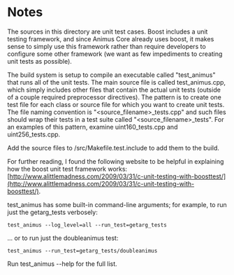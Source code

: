 # Notes
The sources in this directory are unit test cases.  Boost includes a
unit testing framework, and since Animus Core already uses boost, it makes
sense to simply use this framework rather than require developers to
configure some other framework (we want as few impediments to creating
unit tests as possible).

The build system is setup to compile an executable called "test_animus"
that runs all of the unit tests.  The main source file is called
test_animus.cpp, which simply includes other files that contain the
actual unit tests (outside of a couple required preprocessor
directives).  The pattern is to create one test file for each class or
source file for which you want to create unit tests.  The file naming
convention is "<source_filename>_tests.cpp" and such files should wrap
their tests in a test suite called "<source_filename>_tests".  For an
examples of this pattern, examine uint160_tests.cpp and
uint256_tests.cpp.

Add the source files to /src/Makefile.test.include to add them to the build.

For further reading, I found the following website to be helpful in
explaining how the boost unit test framework works:
[http://www.alittlemadness.com/2009/03/31/c-unit-testing-with-boosttest/](http://www.alittlemadness.com/2009/03/31/c-unit-testing-with-boosttest/).

test_animus has some built-in command-line arguments; for
example, to run just the getarg_tests verbosely:

    test_animus --log_level=all --run_test=getarg_tests

... or to run just the doubleanimus test:

    test_animus --run_test=getarg_tests/doubleanimus

Run  test_animus --help   for the full list.

